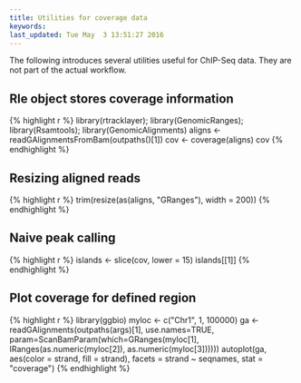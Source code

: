 ```yaml
---
title: Utilities for coverage data
keywords: 
last_updated: Tue May  3 13:51:27 2016
---
```


The following introduces several utilities useful for ChIP-Seq data. They are not part of the actual
workflow.

## Rle object stores coverage information

{% highlight r %}
library(rtracklayer); library(GenomicRanges); library(Rsamtools); library(GenomicAlignments)
aligns <- readGAlignmentsFromBam(outpaths()[1])
cov <- coverage(aligns)
cov
{% endhighlight %}

## Resizing aligned reads

{% highlight r %}
trim(resize(as(aligns, "GRanges"), width = 200))
{% endhighlight %}

## Naive peak calling

{% highlight r %}
islands <- slice(cov, lower = 15)
islands[[1]]
{% endhighlight %}

## Plot coverage for defined region

{% highlight r %}
library(ggbio)
myloc <- c("Chr1", 1, 100000)
ga <- readGAlignments(outpaths(args)[1], use.names=TRUE, param=ScanBamParam(which=GRanges(myloc[1], IRanges(as.numeric(myloc[2]), as.numeric(myloc[3])))))
autoplot(ga, aes(color = strand, fill = strand), facets = strand ~ seqnames, stat = "coverage")
{% endhighlight %}

